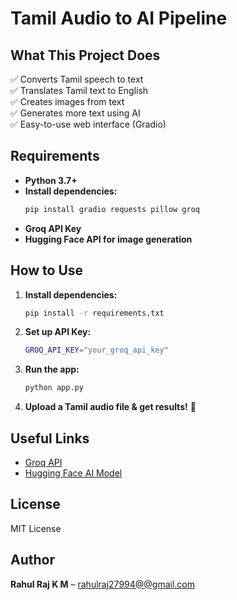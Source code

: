 # Tamil Audio to AI Pipeline  

## What This Project Does  
✅ Converts Tamil speech to text  
✅ Translates Tamil text to English  
✅ Creates images from text  
✅ Generates more text using AI  
✅ Easy-to-use web interface (Gradio)  

## Requirements  
- **Python 3.7+**  
- **Install dependencies:**  
  ```bash  
  pip install gradio requests pillow groq  
  ```  
- **Groq API Key**  
- **Hugging Face API for image generation**  

## How to Use  
  
1. **Install dependencies:**  
   ```bash  
   pip install -r requirements.txt  
   ```  
2. **Set up API Key:**  
   ```bash  
   GROQ_API_KEY="your_groq_api_key"  
   ```  
3. **Run the app:**  
   ```bash  
   python app.py  
   ```  
4. **Upload a Tamil audio file & get results!** 🎉  

## Useful Links  
- [Groq API](https://groq.com/)  
- [Hugging Face AI Model](https://huggingface.co/spaces/REBIN007/Audio_to_image_model)  

## License  
MIT License  

## Author  
**Rahul Raj K M** – [rahulraj27994@@gmail.com](mailto:rahulraj2794@gmail.com)  
